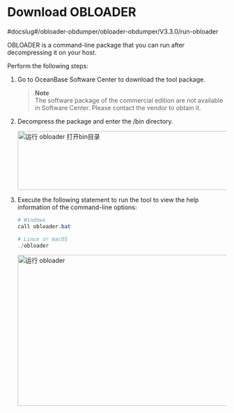 Download OBLOADER
=================================
#docslug#/obloader-obdumper/obloader-obdumper/V3.3.0/run-obloader

OBLOADER is a command-line package that you can run after decompressing it on your host. 

Perform the following steps:

1. Go to OceanBase Software Center to download the tool package. 

   > **Note**<br>
   > The software package of the commercial edition are not available in Software Center. Please contact the vendor to obtain it.

   

2. Decompress the package and enter the /bin directory. 

   <img src="https://obbusiness-private.oss-cn-shanghai.aliyuncs.com/doc/img/obloaderobdumper/320/bin.png" width = "560" height = "135" alt="运行 obloader 打开bin目录" />

   

3. Execute the following statement to run the tool to view the help information of the command-line options:

   
   ```powershell
   # Windows
   call obloader.bat 

   # Linux or macOS 
   ./obloader
   ```

   <img src="https://obbusiness-private.oss-cn-shanghai.aliyuncs.com/doc/img/obloaderobdumper/320/obloader.png" width = "560" height = "346" alt="运行 obloader" />
   



